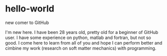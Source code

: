 # hello-world
new comer to GitHub

I'm new here. I have been 28 years old, pretty old for a beginner of GitHub user. I have some experience on python, matlab and fortran, but not so good. I come here to learn from all of you and hope I can perform better and cimbine my work (research on soft matter mechanics) with programming.
